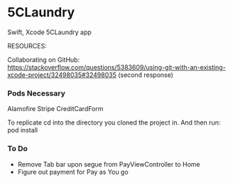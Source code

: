 # 5CLaundry
Swift, Xcode 5CLaundry app

RESOURCES:

Collaborating on GitHub:
https://stackoverflow.com/questions/5383609/using-git-with-an-existing-xcode-project/32498035#32498035
(second response)

### Pods Necessary
Alamofire 
Stripe
CreditCardForm

To replicate cd into the directory you cloned the project in. And then run: pod install

### To Do
* Remove Tab bar upon segue from PayViewController to Home
* Figure out payment for Pay as You go




